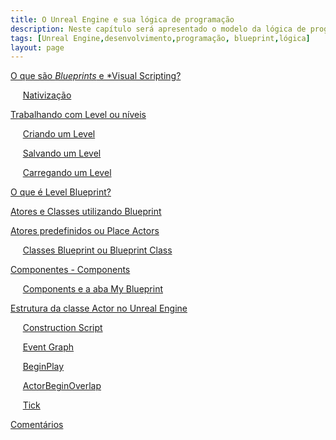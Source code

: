 ```yaml
---
title: O Unreal Engine e sua lógica de programação
description: Neste capítulo será apresentado o modelo da lógica de programação utilizando Blueprint e os seus elementos.
tags: [Unreal Engine,desenvolvimento,programação, blueprint,lógica]
layout: page
---
```


[O que são *Blueprints* e *Visual Scripting?](o_unreal_engine_e_sua_logica_de_programacao.html#o-que-s-o--blueprints--e--visual-scripting-)

&nbsp;&nbsp;&nbsp;&nbsp;&nbsp;[Nativização](o_unreal_engine_e_sua_logica_de_programacao.html#nativização)

[Trabalhando com Level ou níveis](o_unreal_engine_e_sua_logica_de_programacao.html#trabalhando-com-level-ou-níveis)

&nbsp;&nbsp;&nbsp;&nbsp;&nbsp;[Criando um Level](o_unreal_engine_e_sua_logica_de_programacao.html#criando-um-level)

&nbsp;&nbsp;&nbsp;&nbsp;&nbsp;[Salvando um Level](o_unreal_engine_e_sua_logica_de_programacao.html#salvando-um-level)

&nbsp;&nbsp;&nbsp;&nbsp;&nbsp;[Carregando um Level](o_unreal_engine_e_sua_logica_de_programacao.html#carregando-um-level)

[O que é Level Blueprint?](o_unreal_engine_e_sua_logica_de_programacao.html#o-que-é-level-blueprint)

[Atores e Classes utilizando Blueprint](o_unreal_engine_e_sua_logica_de_programacao.html#atores-e-classes-utilizando-blueprint)

[Atores predefinidos ou Place Actors](o_unreal_engine_e_sua_logica_de_programacao.html#atores-predefinidos-ou-place-actors)

&nbsp;&nbsp;&nbsp;&nbsp;&nbsp;[Classes Blueprint ou Blueprint Class](o_unreal_engine_e_sua_logica_de_programacao.html#classes-blueprint-ou-blueprint-class)

[Componentes - Components](o_unreal_engine_e_sua_logica_de_programacao.html#componentes---components)

&nbsp;&nbsp;&nbsp;&nbsp;&nbsp;[Components e a aba My Blueprint](o_unreal_engine_e_sua_logica_de_programacao.html#components-e-a-aba-my-blueprint)

[Estrutura da classe Actor no Unreal Engine](o_unreal_engine_e_sua_logica_de_programacao.html#estrutura-da-classe-actor-no-unreal-engine)

&nbsp;&nbsp;&nbsp;&nbsp;&nbsp;[Construction Script](o_unreal_engine_e_sua_logica_de_programacao.html#construction-script)

&nbsp;&nbsp;&nbsp;&nbsp;&nbsp;[Event Graph](o_unreal_engine_e_sua_logica_de_programacao.html#event-graph)

&nbsp;&nbsp;&nbsp;&nbsp;&nbsp;[BeginPlay](o_unreal_engine_e_sua_logica_de_programacao.html#beginplay)

&nbsp;&nbsp;&nbsp;&nbsp;&nbsp;[ActorBeginOverlap](o_unreal_engine_e_sua_logica_de_programacao.html#actorbeginoverlap)

&nbsp;&nbsp;&nbsp;&nbsp;&nbsp;[Tick](o_unreal_engine_e_sua_logica_de_programacao.html#tick)

[Comentários](o_unreal_engine_e_sua_logica_de_programacao.html#coment-rios)


